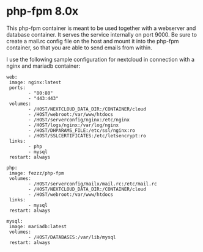 # php-fpm 8.0x

This php-fpm container is meant to be used together with a webserver and database container.
It serves the service internally on port 9000.
Be sure to create a mail.rc config file on the host and mount it into the php-fpm container, so that you are able to send emails from within.

I use the following sample configuration for nextcloud in connection with a nginx and mariadb container:

~~~
web:
 image: nginx:latest
 ports:
        - "80:80"
        - "443:443"
 volumes:
        - /HOST/NEXTCLOUD_DATA_DIR:/CONTAINER/cloud
        - /HOST/webroot:/var/www/htdocs
        - /HOST/serverconfig/nginx:/etc/nginx
        - /HOST/logs/nginx:/var/log/nginx
        - /HOST/DHPARAMS_FILE:/etc/ssl/nginx:ro
        - /HOST/SSLCERTIFICATES:/etc/letsencrypt:ro
 links:
        - php
        - mysql
 restart: always

php:
 image: fezzz/php-fpm
 volumes:
        - /HOST/serverconfig/mailx/mail.rc:/etc/mail.rc
        - /HOST/NEXTCLOUD_DATA_DIR:/CONTAINER/cloud
        - /HOST/webroot:/var/www/htdocs
 links:
        - mysql
 restart: always

mysql:
 image: mariadb:latest
 volumes:
        - /HOST/DATABASES:/var/lib/mysql
 restart: always
~~~
